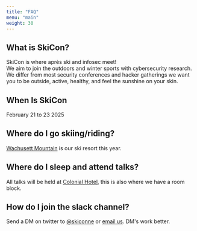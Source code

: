 ```yaml
---
title: "FAQ"
menu: "main"
weight: 30
---
```


## What is SkiCon?

SkiCon is where après ski and infosec meet!  
We aim to join the outdoors and winter sports with cybersecurity research. We differ from most security conferences and hacker gatherings we want you to be outside, active, healthy, and feel the sunshine on your skin.

## When Is SkiCon

February 21 to 23 2025

## Where do I go skiing/riding?

[Wachusett Mountain](https://www.wachusett.com/) is our ski resort this year.

## Where do I sleep and attend talks?

All talks will be held at [Colonial Hotel](https://www.colonial-hotel.com/), this is also where we have a room block.


## How do I join the slack channel?

Send a DM on twitter to [@skiconne](https://x.com/SNOWcon_2025) or [email us](mailto:skiconne@gmail.com). DM's work better.
